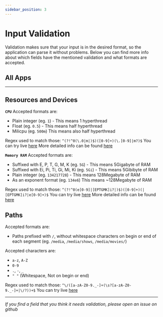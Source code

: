 ```yaml
---
sidebar_position: 3
---
```


# Input Validation

Validation makes sure that your input is in the desired format, so the application can parse it without problems.
Below you can find more info about which fields have the mentioned validation and what formats are accepted.

## All Apps

---

## Resources and Devices

**`CPU`**
Accepted formats are:

- Plain integer (eg. `1`) - This means 1 hyperthread
- Float (eg. `0.5`) - This means half hyperthread
- Milicpu (eg. `500m`) This means also half hyperthread

Regex used to match those: `^(?!^0(\.0|m|)$)([0-9]+)(\.[0-9]|m?)$`
You can try live [here](https://regex101.com/r/WxComc/1)
More detailed info can be found [here](https://kubernetes.io/docs/concepts/configuration/manage-resources-containers/#meaning-of-cpu)

**`Memory RAM`**
Accepted formats are:

- Suffixed with E, P, T, G, M, K (eg. `5G`) - This means 5Gigabyte of RAM
- Suffixed with Ei, Pi, Ti, Gi, Mi, Ki (eg. `5Gi`) - This means 5Gibibyte of RAM
- Plain integer (eg. `134217728`) - This means 128Megabyte of RAM
- As an exponent format (eg. `134e6`) This means ~128Megabyte of RAM

Regex used to match those: `^(?!^0(e[0-9]|[EPTGMK]i?|)$)([0-9]+)(|[EPTGMK]i?|e[0-9]+)$`
You can try live [here](https://regex101.com/r/LyDc6u/1)
More detailed info can be found [here](https://kubernetes.io/docs/concepts/configuration/manage-resources-containers/#meaning-of-memory)

## Paths

Accepted formats are:

- Paths prefixed with `/`, without whitespace characters on begin or end of each segment (eg. `/media`, `/media/shows`, `/media/movies/`)

Accepted characters are:

- `a-z`, `A-Z`
- `0-9`
- `.`, `-`, `_`
- `" "` (Whitespace, Not on begin or end)

Regex used to match those: `^\/([a-zA-Z0-9._-]+(\s?[a-zA-Z0-9._-]+|\/?))+$`
You can try live [here](https://regex101.com/r/WjSpXg/1)

---

_If you find a field that you think it needs validation, please open an issue on github_
